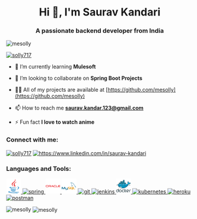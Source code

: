 <h1 align="center">Hi 👋, I'm Saurav Kandari</h1>
<h3 align="center">A passionate backend developer from India</h3>

<p align="left"> <img src="https://komarev.com/ghpvc/?username=mesolly&label=Profile%20views&color=0e75b6&style=flat" alt="mesolly" /> </p>

<p align="left"> <a href="https://twitter.com/solly717" target="blank"><img src="https://img.shields.io/twitter/follow/solly717?logo=twitter&style=for-the-badge" alt="solly717" /></a> </p>

- 🌱 I’m currently learning **Mulesoft**

- 👯 I’m looking to collaborate on **Spring Boot Projects**

- 👨‍💻 All of my projects are available at [https://github.com/mesolly](https://github.com/mesolly)

- 📫 How to reach me **saurav.kandar.123@gmail.com**

- ⚡ Fun fact **I love to watch anime**

<h3 align="left">Connect with me:</h3>
<p align="left">
<a href="https://twitter.com/solly717" target="blank"><img align="center" src="https://raw.githubusercontent.com/rahuldkjain/github-profile-readme-generator/master/src/images/icons/Social/twitter.svg" alt="solly717" height="30" width="40" /></a>
<a href="https://linkedin.com/in/https://www.linkedin.com/in/saurav-kandari" target="blank"><img align="center" src="https://raw.githubusercontent.com/rahuldkjain/github-profile-readme-generator/master/src/images/icons/Social/linked-in-alt.svg" alt="https://www.linkedin.com/in/saurav-kandari" height="30" width="40" /></a>
</p>

<h3 align="left">Languages and Tools:</h3>
<p align="left"> <a href="https://www.java.com" target="_blank" rel="noreferrer"> <img src="https://raw.githubusercontent.com/devicons/devicon/master/icons/java/java-original.svg" alt="java" width="40" height="40"/> </a> <a href="https://spring.io/" target="_blank" rel="noreferrer"> <img src="https://www.vectorlogo.zone/logos/springio/springio-icon.svg" alt="spring" width="40" height="40"/> </a><a href="https://www.oracle.com/" target="_blank" rel="noreferrer"> <img src="https://raw.githubusercontent.com/devicons/devicon/master/icons/oracle/oracle-original.svg" alt="oracle" width="40" height="40"/> </a><a href="https://www.mysql.com/" target="_blank" rel="noreferrer"> <img src="https://raw.githubusercontent.com/devicons/devicon/master/icons/mysql/mysql-original-wordmark.svg" alt="mysql" width="40" height="40"/> </a> <a href="https://git-scm.com/" target="_blank" rel="noreferrer"> <img src="https://www.vectorlogo.zone/logos/git-scm/git-scm-icon.svg" alt="git" width="40" height="40"/> </a>
<a href="https://www.jenkins.io" target="_blank" rel="noreferrer"> <img src="https://www.vectorlogo.zone/logos/jenkins/jenkins-icon.svg" alt="jenkins" width="40" height="40"/> </a>
<a href="https://www.docker.com/" target="_blank" rel="noreferrer"> <img src="https://raw.githubusercontent.com/devicons/devicon/master/icons/docker/docker-original-wordmark.svg" alt="docker" width="40" height="40"/> </a>
 <a href="https://kubernetes.io" target="_blank" rel="noreferrer"> <img src="https://www.vectorlogo.zone/logos/kubernetes/kubernetes-icon.svg" alt="kubernetes" width="40" height="40"/> </a>
<a href="https://heroku.com" target="_blank" rel="noreferrer"> <img src="https://www.vectorlogo.zone/logos/heroku/heroku-icon.svg" alt="heroku" width="40" height="40"/> </a> 
<a href="https://postman.com" target="_blank" rel="noreferrer"> <img src="https://www.vectorlogo.zone/logos/getpostman/getpostman-icon.svg" alt="postman" width="40" height="40"/> </a>  </p>

<p><img align="left" src="https://github-readme-stats.vercel.app/api/top-langs?username=mesolly&show_icons=true&locale=en&layout=compact" alt="mesolly" /></p>

<p>&nbsp;<img align="center" src="https://github-readme-stats.vercel.app/api?username=mesolly&show_icons=true&locale=en" alt="mesolly" /></p>
